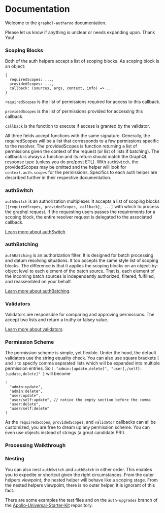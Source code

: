 # Documentation

Welcome to the `graphql-autharoo` documentation.

Please let us know if anything is unclear or needs expanding upon. Thank You!

### Scoping Blocks

Both of the auth helpers accept a list of scoping blocks.
As scoping block is an object:

```
{
  requiredScopes: ...,
  providedScopes: ...,
  callback: (sources, args, context, info) => ...
}
```

`requiredScopes` is the list of permissions required for access to this callback.

`providedScopes` is the list of permissions provided for accessing this callback.

`callback` is the function to execute if access is granted by the validator.

All three fields accept functions with the same signature.
Generally, the requiredScopes will be a list that corresponds
to a few permissions specific to the resolver.
The providedScopes is function returning a list of permissions
given the context of the request  (or list of lists if batching).
The callback is always a function and its return should
match the GraphQL response type (unless you do pre/post ETL).
With `authSwitch`, the providedScopes may be omitted and
the helper will look for `context.auth.scopes` for the permissions.
Specifics to each auth helper are described further in their respective documentation.

### authSwitch

`authSwitch` is an authorization multiplexer.
It accepts a list of scoping blocks `[{requiredScopes, providedScopes, callback}, ...]`
with which to process the graphql request.
If the requesting users passes the requirements for a
scoping block, the entire resolver request is delegated to
the associated callback.

[Learn more about authSwitch](./switch.md).

### authBatching

`authBatching` is an authorization filter.
It is designed for batch processing and datum resolving situations.
It too accepts the same style list of scoping blocks.
The difference is that it applies the scoping blocks
on an object-by-object level to each element of the batch source.
That is, each element of the incoming batch sources is independently
authorized, filtered, fulfilled, and reassembled on your behalf.


[Learn more about authBatching](./batching.md).

### Validators

Validators are responsible for comparing and approving permissions.
The accept two lists and return a truthy or falsey value.

[Learn more about validators](./validators.md).


### Permission Scheme

The permission scheme is simple, yet flexible.
Under the hood, the default validators use the string equality check.
You can also use square brackets `[` and `]` to specify comma separated lists
which will be expanded into multiple permission entries.
So `[ "admin:[update,delete]", "user[,/self]:[update,delete]" ]` will become

```
[
  "admin:update",
  "admin:delete",
  "user:update",
  "user/self:update", // notice the empty section before the comma
  "user:delete",
  "user/self:delete"
]
```

As the `requiredScopes`, `providedScopes`, and `validator` callbacks
can all be customized, you are free to dream up any permission scheme.
You can even use objects instead of strings (a great candidate PR!).



### Processing Walkthrough




### Nesting

You can also nest `authSwitch` and `authBatch` in either order.
This enables you to expedite or shortcut given the right circumstances.
From the outer helpers viewpoint,
the nested helper will behave like a scoping stage.
From the nested helpers viewpoint, there is no outer helper,
it is ignorant of this fact.

There are some examples the test files
and on the `auth-upgrades` branch of the
[Apollo-Universal-Starter-Kit](https://github.com/sysgears/apollo-universal-starter-kit/tree/auth-upgrades) repository.

